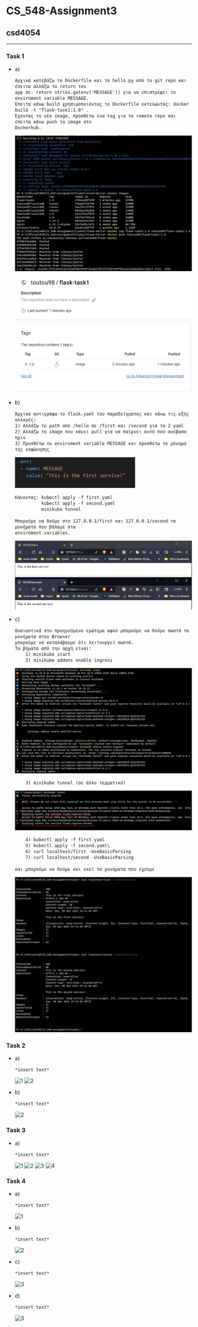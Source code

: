 # CS_548-Assignment3
## csd4054

---

### Task 1
  * a)
		
		Αρχικά κατεβάζω το Dockerfile και το hello.py από το git repo και έπειτα αλλάζω το return του
        app σε: return str(os.getenv('MESSAGE')) για να επιστρέφει το enviroment variable MESSAGE.
        Έπειτα κάνω build χρησιμοποιόντας το Dockerfile εκτελώντας: docker build -t "flask-task1:1.0" .
        Έχοντας το νέο image, προσθέτω ένα tag για το remote repo και έπειτα κάνω push το image στο
        Dockerhub.
			
	![1](task1/screenshots/1.JPG)
    ![2](task1/screenshots/2.JPG)

  * b)
	
		Άρχικα αντιγράφω το flask.yaml του παραδείγματος και κάνω τις εξής αλλαγές:
        1) Αλλάζω το path από /hello σε /first και /second για τα 2 yaml
        2) Αλλάζω το image που κάνει pull για να παίρνει αυτό που ανέβασα πριν
        3) Προσθέτω το enviroment variable MESSAGE και προσθέτω το μύνημα της εκφώνησης

	![3](task1/screenshots/3.JPG)

        Κάνοντας: kubectl apply -f first.yaml
                  kubectl apply -f second.yaml
                  minikube tunnel
        
        Μπορούμε να δούμε στο 127.0.0.1/first και 127.0.0.1/second τα μυνήματα που βάλαμε στα
        enviroment variables.
		
    ![4](task1/screenshots/4.JPG)

  * c)
	
		Ουσιαστικά στο προηγούμενο ερώτημα αφού μπορούμε να δούμε σωστά τα μυνήματα στον Browser
        μπορούμε να καταλάβουμε ότι λειτουργεί σωστά.
        Τα βήματα από την αρχή είναι:
            1) minikube start
            2) minikube addons enable ingress

    ![5](task1/screenshots/5.JPG)

            3) minikube tunnel (σε άλλο τερματικό)

    ![6](task1/screenshots/6.JPG)

            4) kubectl apply -f first.yaml
            5) kubectl apply -f second.yaml\
            6) curl localhost/first -UseBasicParsing
            7) curl localhost/second -UseBasicParsing

        και μπορούμε να δούμε και εκεί τα μυνήματα που έχουμε

    ![7](task1/screenshots/7.JPG)
			
	
		
		
		
### Task 2
  * a)

		*insert text*
	
	![1](task2/1.JPG)
	![2](task2/2.JPG)

  * b)
	
		*insert text*
			
	![2](task1/2.JPG)	
	
### Task 3
  * a)

		*insert text*
		
	![1](task3/1.JPG)
	![2](task3/2.JPG)
	![3](task3/3.JPG)
	![4](task3/4.JPG)


### Task 4
  * a)

		*insert text*
		
	![1](task4/1.JPG)
	
  * b)
	
		*insert text*
			
	![2](task1/2.JPG)
		
  * c)
	
		*insert text*
			
	![3](task1/3.JPG)

  * d)
	
		*insert text*
			
	![3](task1/3.JPG)

